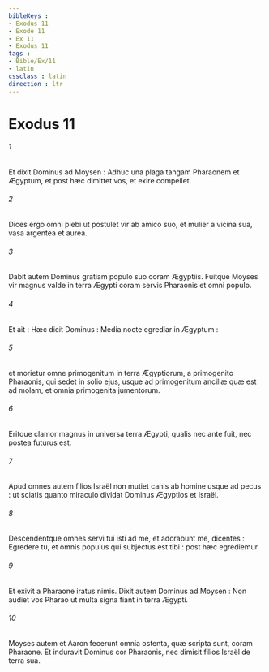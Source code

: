 ```yaml
---
bibleKeys : 
- Exodus 11
- Exode 11
- Ex 11
- Exodus 11
tags : 
- Bible/Ex/11
- latin
cssclass : latin
direction : ltr
---
```


# Exodus 11

###### 1
Et dixit Dominus ad Moysen : Adhuc una plaga tangam Pharaonem et Ægyptum, et post hæc dimittet vos, et exire compellet.
###### 2
Dices ergo omni plebi ut postulet vir ab amico suo, et mulier a vicina sua, vasa argentea et aurea.
###### 3
Dabit autem Dominus gratiam populo suo coram Ægyptiis. Fuitque Moyses vir magnus valde in terra Ægypti coram servis Pharaonis et omni populo.
###### 4
Et ait : Hæc dicit Dominus : Media nocte egrediar in Ægyptum :
###### 5
et morietur omne primogenitum in terra Ægyptiorum, a primogenito Pharaonis, qui sedet in solio ejus, usque ad primogenitum ancillæ quæ est ad molam, et omnia primogenita jumentorum.
###### 6
Eritque clamor magnus in universa terra Ægypti, qualis nec ante fuit, nec postea futurus est.
###### 7
Apud omnes autem filios Israël non mutiet canis ab homine usque ad pecus : ut sciatis quanto miraculo dividat Dominus Ægyptios et Israël.
###### 8
Descendentque omnes servi tui isti ad me, et adorabunt me, dicentes : Egredere tu, et omnis populus qui subjectus est tibi : post hæc egrediemur.
###### 9
Et exivit a Pharaone iratus nimis. Dixit autem Dominus ad Moysen : Non audiet vos Pharao ut multa signa fiant in terra Ægypti.
###### 10
Moyses autem et Aaron fecerunt omnia ostenta, quæ scripta sunt, coram Pharaone. Et induravit Dominus cor Pharaonis, nec dimisit filios Israël de terra sua.
